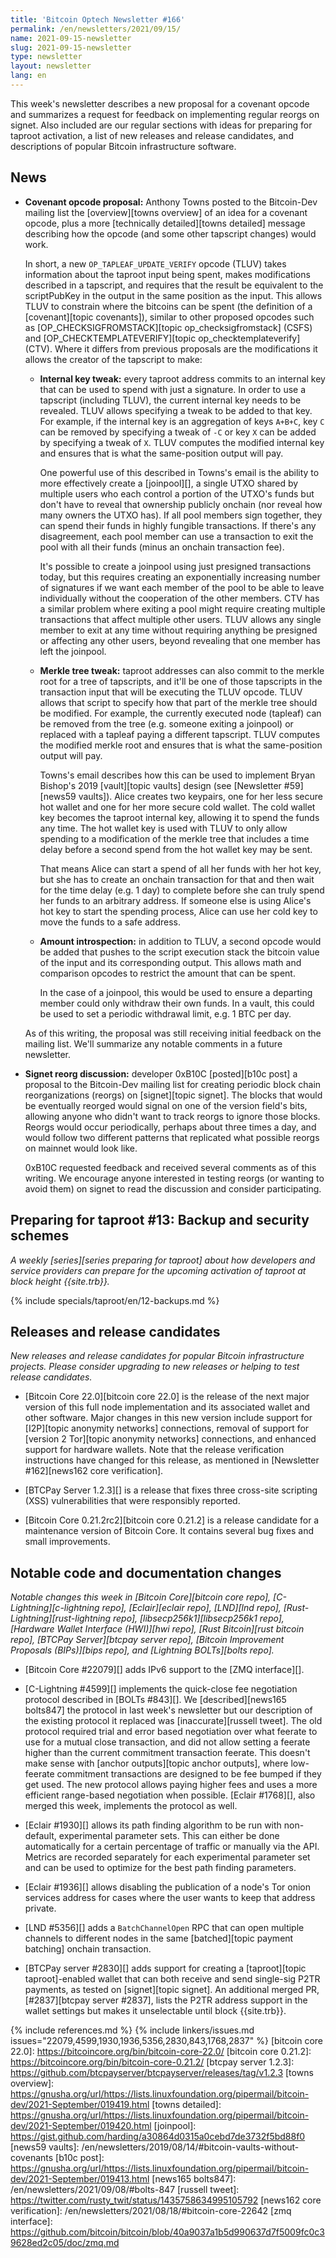 ```yaml
---
title: 'Bitcoin Optech Newsletter #166'
permalink: /en/newsletters/2021/09/15/
name: 2021-09-15-newsletter
slug: 2021-09-15-newsletter
type: newsletter
layout: newsletter
lang: en
---
```

This week's newsletter describes a new proposal for a covenant opcode
and summarizes a request for feedback on implementing regular reorgs on
signet.  Also included are our regular sections with ideas for preparing
for taproot activation, a list of new releases and release candidates,
and descriptions of popular Bitcoin infrastructure software.

## News

- **Covenant opcode proposal:** Anthony Towns posted to the Bitcoin-Dev
  mailing list the [overview][towns overview] of an idea for a covenant
  opcode, plus a more [technically detailed][towns detailed] message
  describing how the opcode (and some other tapscript changes) would
  work.

  In short, a new `OP_TAPLEAF_UPDATE_VERIFY` opcode (TLUV) takes
  information about the taproot input being spent, makes modifications
  described in a tapscript, and requires that the result be equivalent
  to the scriptPubKey in the output in the same position as the input.
  This allows TLUV to constrain where the bitcoins can be spent (the
  definition of a [covenant][topic covenants]), similar to other
  proposed opcodes such as [OP_CHECKSIGFROMSTACK][topic
  op_checksigfromstack] (CSFS) and [OP_CHECKTEMPLATEVERIFY][topic
  op_checktemplateverify] (CTV).  Where it differs from previous
  proposals are the modifications it allows the creator of the
  tapscript to make:

  - **Internal key tweak:** every taproot address commits to an
    internal key that can be used to spend with just a signature.  In order to
    use a tapscript (including TLUV), the current internal key needs
    to be revealed.  TLUV allows specifying a tweak to be added to
    that key.  For example, if the internal key is an aggregation of
    keys `A+B+C`, key `C` can be removed by specifying a tweak of `-C`
    or key `X` can be added by specifying a tweak of `X`.  TLUV
    computes the modified internal key and ensures that is what the
    same-position output will pay.

    One powerful use of this described in Towns's email is the ability
    to more effectively create a [joinpool][], a single UTXO shared by
    multiple users who each control a portion of the UTXO's funds but
    don't have to reveal that ownership publicly onchain (nor reveal
    how many owners the UTXO has).  If all pool members sign together,
    they can spend their funds in highly fungible transactions.  If
    there's any disagreement, each pool member can use a transaction
    to exit the pool with all their funds (minus an onchain
    transaction fee).

    It's possible to create a joinpool using just presigned
    transactions today, but this requires creating an exponentially
    increasing number of signatures if we want each member of the pool
    to be able to leave individually without the cooperation of the
    other members.  CTV has a similar problem where exiting a pool
    might require creating multiple transactions that affect multiple
    other users.  TLUV allows any single member to exit at any time
    without requiring anything be presigned or affecting any other
    users, beyond revealing that one member has left the joinpool.

  - **Merkle tree tweak:** taproot addresses can also commit to the
    merkle root for a tree of tapscripts, and it'll be one of those
    tapscripts in the transaction input that will be executing the
    TLUV opcode.  TLUV allows that script to specify how that part of
    the merkle tree should be modified.  For example, the currently
    executed node (tapleaf) can be removed from the tree (e.g. someone
    exiting a joinpool) or replaced with a tapleaf paying a different
    tapscript.  TLUV computes the modified merkle root and ensures
    that is what the same-position output will pay.

    Towns's email describes how this can be used to implement Bryan
    Bishop's 2019 [vault][topic vaults] design (see [Newsletter
    #59][news59 vaults]).  Alice creates two keypairs, one for her
    less secure hot wallet and one for her more secure cold wallet.
    The cold wallet key becomes the taproot internal key, allowing it
    to spend the funds any time.  The hot wallet key is used with TLUV
    to only allow spending to a modification of the merkle tree that
    includes a time delay before a second spend from the hot wallet
    key may be sent.

    That means Alice can start a spend of all her funds with her hot
    key, but she has to create an onchain transaction for that and
    then wait for the time delay (e.g.  1 day) to complete before she
    can truly spend her funds to an arbitrary address.  If someone
    else is using Alice's hot key to start the spending process, Alice
    can use her cold key to move the funds to a safe address.

  - **Amount introspection:** in addition to TLUV, a second opcode
    would be added that pushes to the script execution stack the
    bitcoin value of the input and its corresponding output.  This
    allows math and comparison opcodes to restrict the amount that can
    be spent.

    In the case of a joinpool, this would be used to ensure a
    departing member could only withdraw their own funds.  In a vault,
    this could be used to set a periodic withdrawal limit, e.g. 1 BTC
    per day.

  As of this writing, the proposal was still receiving initial
  feedback on the mailing list.  We'll summarize any notable comments
  in a future newsletter.

- **Signet reorg discussion:** developer 0xB10C [posted][b10c post] a
  proposal to the Bitcoin-Dev mailing list for creating periodic block
  chain reorganizations (reorgs) on [signet][topic signet].  The blocks
  that would be eventually reorged would signal on one of the
  version field's bits, allowing anyone who didn't want to track reorgs to ignore
  those blocks.  Reorgs would occur periodically, perhaps about three
  times a day, and would follow two different patterns that replicated
  what possible reorgs on mainnet would look like.

  0xB10C requested feedback and received several comments as of this
  writing.  We encourage anyone interested in testing reorgs (or
  wanting to avoid them) on signet to read the discussion and
  consider participating.

## Preparing for taproot #13: Backup and security schemes

*A weekly [series][series preparing for taproot] about how developers
and service providers can prepare for the upcoming activation of taproot
at block height {{site.trb}}.*

{% include specials/taproot/en/12-backups.md %}

## Releases and release candidates

*New releases and release candidates for popular Bitcoin infrastructure
projects.  Please consider upgrading to new releases or helping to test
release candidates.*

- [Bitcoin Core 22.0][bitcoin core 22.0] is the release
  of the next major version of this full node implementation and its
  associated wallet and other software. Major changes in this new
  version include support for [I2P][topic anonymity networks] connections,
  removal of support for [version 2 Tor][topic anonymity networks] connections,
  and enhanced support for hardware wallets.  Note that the release
  verification instructions have changed for this release, as mentioned in
  [Newsletter #162][news162 core verification].

- [BTCPay Server 1.2.3][] is a release that fixes three cross-site
  scripting (XSS) vulnerabilities that were responsibly reported.

- [Bitcoin Core 0.21.2rc2][bitcoin core 0.21.2] is a release candidate
  for a maintenance version of Bitcoin Core.  It contains several bug
  fixes and small improvements.

## Notable code and documentation changes

*Notable changes this week in [Bitcoin Core][bitcoin core repo],
[C-Lightning][c-lightning repo], [Eclair][eclair repo], [LND][lnd repo],
[Rust-Lightning][rust-lightning repo], [libsecp256k1][libsecp256k1
repo], [Hardware Wallet Interface (HWI)][hwi repo],
[Rust Bitcoin][rust bitcoin repo], [BTCPay Server][btcpay server repo],
[Bitcoin Improvement Proposals (BIPs)][bips repo], and [Lightning
BOLTs][bolts repo].*

- [Bitcoin Core #22079][] adds IPv6 support to the [ZMQ interface][].

- [C-Lightning #4599][] implements the quick-close fee negotiation
  protocol described in [BOLTs #843][].  We [described][news165
  bolts847] the protocol in last week's newsletter but our description
  of the existing protocol it replaced was [inaccurate][russell tweet].  The
  old protocol required trial and error based negotiation over what
  feerate to use for a mutual close transaction, and did not allow
  setting a feerate higher than the current commitment transaction
  feerate.  This doesn't make sense with [anchor outputs][topic anchor
  outputs], where low-feerate commitment transactions are designed to be
  fee bumped if they get used.  The new protocol allows paying higher
  fees and uses a more efficient range-based negotiation when possible.
  [Eclair #1768][], also merged this week, implements the protocol as well.

- [Eclair #1930][] allows its path finding algorithm to be run with non-default,
  experimental parameter sets.  This can either be done automatically for a certain percentage of
  traffic or manually via the API. Metrics are recorded separately for each
  experimental parameter set and can be used to optimize for the best path
  finding parameters.

- [Eclair #1936][] allows disabling the publication of a node's Tor
  onion services address for cases where the user wants to keep that
  address private.

- [LND #5356][] adds a `BatchChannelOpen` RPC that can open multiple
  channels to different nodes in the same [batched][topic payment
  batching] onchain transaction.

- [BTCPay server #2830][] adds support for creating a [taproot][topic
  taproot]-enabled wallet that can both receive and send single-sig P2TR
  payments, as tested on [signet][topic signet].  An additional merged
  PR, [#2837][btcpay server #2837], lists the P2TR address support in
  the wallet settings but makes it unselectable until block
  {{site.trb}}.

{% include references.md %}
{% include linkers/issues.md issues="22079,4599,1930,1936,5356,2830,843,1768,2837" %}
[bitcoin core 22.0]: https://bitcoincore.org/bin/bitcoin-core-22.0/
[bitcoin core 0.21.2]: https://bitcoincore.org/bin/bitcoin-core-0.21.2/
[btcpay server 1.2.3]: https://github.com/btcpayserver/btcpayserver/releases/tag/v1.2.3
[towns overview]: https://gnusha.org/url/https://lists.linuxfoundation.org/pipermail/bitcoin-dev/2021-September/019419.html
[towns detailed]: https://gnusha.org/url/https://lists.linuxfoundation.org/pipermail/bitcoin-dev/2021-September/019420.html
[joinpool]: https://gist.github.com/harding/a30864d0315a0cebd7de3732f5bd88f0
[news59 vaults]: /en/newsletters/2019/08/14/#bitcoin-vaults-without-covenants
[b10c post]: https://gnusha.org/url/https://lists.linuxfoundation.org/pipermail/bitcoin-dev/2021-September/019413.html
[news165 bolts847]: /en/newsletters/2021/09/08/#bolts-847
[russell tweet]: https://twitter.com/rusty_twit/status/1435758634995105792
[news162 core verification]: /en/newsletters/2021/08/18/#bitcoin-core-22642
[zmq interface]: https://github.com/bitcoin/bitcoin/blob/40a9037a1b5d990637d7f5009fc0c39628ed2c05/doc/zmq.md
